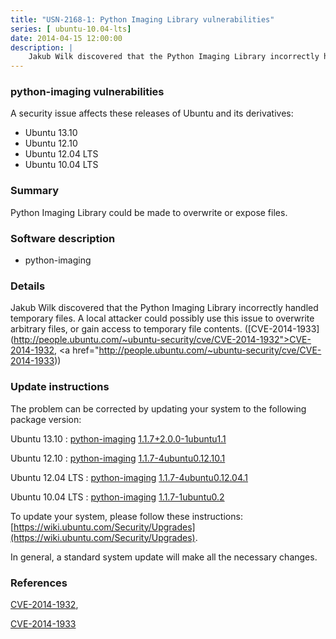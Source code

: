```yaml
---
title: "USN-2168-1: Python Imaging Library vulnerabilities"
series: [ ubuntu-10.04-lts]
date: 2014-04-15 12:00:00
description: |
    Jakub Wilk discovered that the Python Imaging Library incorrectly handled temporary files. A local attacker could possibly use this issue to overwrite arbitrary files, or gain access to temporary file contents. ([CVE-2014-1933](http://people.ubuntu.com/~ubuntu-security/cve/CVE-2014-1932">CVE-2014-1932</a>, <a href="http://people.ubuntu.com/~ubuntu-security/cve/CVE-2014-1933)) 
--- 
```

 
### python-imaging vulnerabilities

A security issue affects these releases of Ubuntu and its derivatives:

* Ubuntu 13.10
* Ubuntu 12.10
* Ubuntu 12.04 LTS
* Ubuntu 10.04 LTS

### Summary

Python Imaging Library could be made to overwrite or expose files. 

### Software description

* python-imaging 

### Details

Jakub Wilk discovered that the Python Imaging Library incorrectly handled temporary files. A local attacker could possibly use this issue to overwrite arbitrary files, or gain access to temporary file contents. ([CVE-2014-1933](http://people.ubuntu.com/~ubuntu-security/cve/CVE-2014-1932">CVE-2014-1932</a>, <a href="http://people.ubuntu.com/~ubuntu-security/cve/CVE-2014-1933)) 

### Update instructions

The problem can be corrected by updating your system to the following package version:

Ubuntu 13.10
 : [python-imaging](https://launchpad.net/ubuntu/+source/python-imaging) <span> [1.1.7+2.0.0-1ubuntu1.1](https://launchpad.net/ubuntu/+source/python-imaging/1.1.7+2.0.0-1ubuntu1.1) </span> 

Ubuntu 12.10
 : [python-imaging](https://launchpad.net/ubuntu/+source/python-imaging) <span> [1.1.7-4ubuntu0.12.10.1](https://launchpad.net/ubuntu/+source/python-imaging/1.1.7-4ubuntu0.12.10.1) </span> 

Ubuntu 12.04 LTS
 : [python-imaging](https://launchpad.net/ubuntu/+source/python-imaging) <span> [1.1.7-4ubuntu0.12.04.1](https://launchpad.net/ubuntu/+source/python-imaging/1.1.7-4ubuntu0.12.04.1) </span> 

Ubuntu 10.04 LTS
 : [python-imaging](https://launchpad.net/ubuntu/+source/python-imaging) <span> [1.1.7-1ubuntu0.2](https://launchpad.net/ubuntu/+source/python-imaging/1.1.7-1ubuntu0.2) </span> 

To update your system, please follow these instructions: [https://wiki.ubuntu.com/Security/Upgrades](https://wiki.ubuntu.com/Security/Upgrades).

In general, a standard system update will make all the necessary changes. 

### References

 [CVE-2014-1932](http://people.ubuntu.com/~ubuntu-security/cve/CVE-2014-1932), 

 [CVE-2014-1933](http://people.ubuntu.com/~ubuntu-security/cve/CVE-2014-1933)
 
